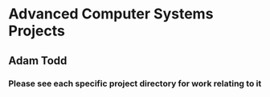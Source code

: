 # Advanced Computer Systems Projects
## Adam Todd

### Please see each specific project directory for work relating to it